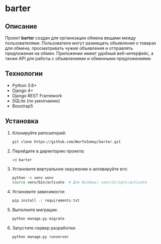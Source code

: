 # barter

## Описание

Проект **barter** создан для организации обмена вещами между пользователями. Пользователи могут размещать объявления о товарах для обмена, просматривать чужие объявления и отправлять предложения на обмен. Приложение имеет удобный веб-интерфейс, а также API для работы с объявлениями и обменными предложениями 

## Технологии

- Python 3.8+
- Django 4+
- Django REST Framework
- SQLite (по умолчанию)
- Boostrap5

## Установка

1. Клонируйте репозиторий:
    ```bash
    git clone https://github.com/WarfoIomey/barter.git
    ```
2. Перейдите в директорию проекта:
    ```bash
    cd barter
    ```
3. Установите виртуальное окружение и активируйте его:
    ```bash
    python -m venv venv
    source venv/bin/activate  # Для Windows: venv\Scripts\activate
    ```
4. Установите зависимости:
    ```bash
    pip install -r requirements.txt
    ```
5. Выполните миграции:
    ```bash
    python manage.py migrate
    ```
6. Запустите сервер разработки:
    ```bash
    python manage.py runserver
    ```